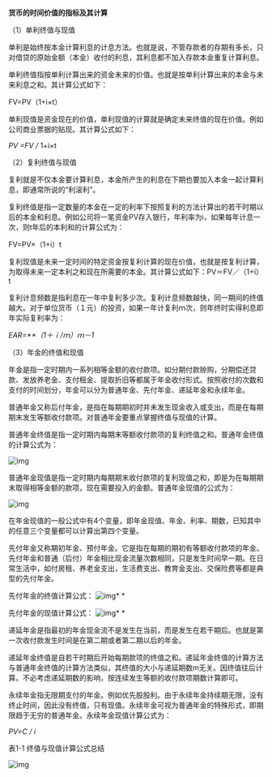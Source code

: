**货币的时间价值的指标及其计算**

（1）单利终值与现值

单利是始终按本金计算利息的计息方法。也就是说，不管存款者的存期有多长，只对借贷的原始金额（本金）收付的利息，其利息都不加入存款本金重复计算利息。

单利终值指按单利计算出来的资金未来的价值。也就是按单利计算出来的本金与未来利息之和。其计算公式如下：

FV=PV（1+i×t）

单利现值是资金现在的价值，单利现值的计算就是确定未来终值的现在价值。例如公司商业票据的贴现。其计算公式如下：

*PV =FV /* 1+i×t

（2）复利终值与现值

复利就是不仅本金要计算利息，本金所产生的利息在下期也要加入本金一起计算利息，即通常所说的“利滚利”。

复利终值是指一定数量的本金在一定的利率下按照复利的方法计算出的若干时期以后的本金和利息。例如公司将一笔资金PV存入银行，年利率为i，如果每年计息一次，则t年后的本利和的计算公式为：

FV=PV×（1+i）t

复利现值是未来一定时间的特定资金按复利计算的现在价值，也就是按复利计算，为取得未来一定本利之和现在所需要的本金。其计算公式如下：PV＝FV／（1+i）t

复利计息频数是指利息在一年中复利多少次。复利计息频数越快，同一期间的终值越大。对于单位货币（１元）的投资，如果一年计复利ｍ次，则年终时实得利息即年实际复利率为：

*EAR=**（1＋ｉ/ｍ）ｍ－1*

  （3）年金的终值和现值

年金是指一定时期内一系列相等金额的收付款项。如分期付款赊购，分期偿还贷款、发放养老金、支付租金、提取折旧等都属于年金收付形式。按照收付的次数和支付的时间划分，年金可以分为普通年金、先付年金、递延年金和永续年金。

  普通年金又称后付年金，是指在每期期初时并未发生现金收入或支出，而是在每期期末发生等额收付款项。对普通年金要重点掌握终值与现值的计算。

普通年金终值是指一定时期内每期末等额收付款项的复利终值之和。普通年金终值的计算公式为：

![img](https://lms.ouchn.cn/api/uploads/1679831/in-rich-content?created_at=1647534315)

普通年金现值是指一定时期内每期期末收付款项的复利现值之和，即是为在每期期末取得相等金额的款项，现在需要投入的金额。普通年金现值的公式为：

![img](https://lms.ouchn.cn/api/uploads/1679832/in-rich-content?created_at=1647534315)

在年金现值的一般公式中有4个变量，即年金现值、年金、利率、期数，已知其中的任意三个变量都可以计算出第四个变量。

 

先付年金又称期初年金、预付年金。它是指在每期的期初有等额收付款项的年金。先付年金和普通（后付）年金相比现金流量次数相同，只是发生时间早一期。在日常生活中，如付房租、养老金支出，生活费支出、教育金支出、交保险费等都是典型的先付年金。

先付年金的终值计算公式： ![img](https://lms.ouchn.cn/api/uploads/1679833/in-rich-content?created_at=1647534315)*
*

先付年金的现值计算公式： ![img](https://lms.ouchn.cn/api/uploads/1679834/in-rich-content?created_at=1647534315)*
*

 

递延年金是指最初的年金现金流不是发生在当前，而是发生在若干期后。也就是第一次收付款发生时间是在第二期或者第二期以后的年金。

递延年金终值是自若干时期后开始每期款项的终值之和。递延年金终值的计算方法与普通年金终值的计算方法类似，其终值的大小与递延期数m无关。因终值往后计算。不必考虑递延期数的影响，按连续发生等额的收付款项期数计算即可。

 

永续年金指无限期支付的年金。例如优先股股利。由于永续年金持续期无限，没有终止时间，因此没有终值，只有现值。永续年金可视为普通年金的特殊形式，即期限趋于无穷的普通年金。永续年金现值计算公式为：

*PV=C / i*

表1-1 终值与现值计算公式总结

![img](https://lms.ouchn.cn/api/uploads/1679835/in-rich-content?created_at=1647534315)